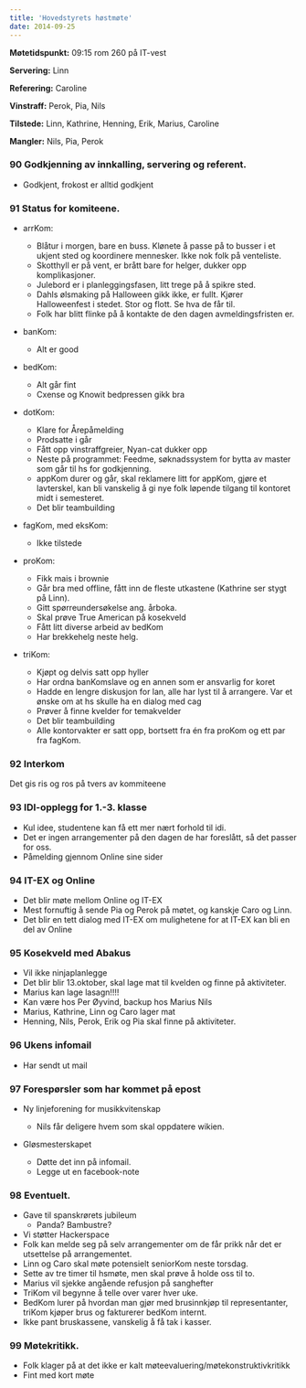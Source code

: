 ```yaml
---
title: 'Hovedstyrets høstmøte'
date: 2014-09-25
---
```


**Møtetidspunkt:** 09:15 rom 260 på IT-vest

**Servering:** Linn

**Referering:** Caroline

**Vinstraff:** Perok, Pia, Nils

**Tilstede:** Linn, Kathrine, Henning, Erik, Marius, Caroline

**Mangler:** Nils, Pia, Perok

### 90 Godkjenning av innkalling, servering og referent.

* Godkjent, frokost er alltid godkjent

### 91 Status for komiteene.

- arrKom:

    * Blåtur i morgen, bare en buss. Klønete å passe på to busser i et ukjent sted og koordinere mennesker. Ikke nok folk på venteliste.
    * Skotthyll er på vent, er brått bare for helger, dukker opp komplikasjoner.
    * Julebord er i planleggingsfasen, litt trege på å spikre sted. 
    * Dahls ølsmaking på Halloween gikk ikke, er fullt. Kjører Halloweenfest i stedet. Stor og flott. Se hva de får til. 
    * Folk har blitt flinke på å kontakte de den dagen avmeldingsfristen er. 

- banKom:

    * Alt er good

- bedKom:

    * Alt går fint
    * Cxense og Knowit bedpressen gikk bra

- dotKom:

    * Klare for Årepåmelding
    * Prodsatte i går
    * Fått opp vinstraffgreier, Nyan-cat dukker opp
    * Neste på programmet: Feedme, søknadssystem for bytta av master som går til hs for godkjenning. 
    * appKom durer og går, skal reklamere litt for appKom, gjøre et lavterskel, kan bli vanskelig å gi nye folk løpende tilgang til kontoret midt i semesteret. 
    * Det blir teambuilding

- fagKom, med eksKom: 

    * Ikke tilstede

- proKom:

    * Fikk mais i brownie
    * Går bra med offline, fått inn de fleste utkastene (Kathrine ser stygt på Linn). 
    * Gitt spørreundersøkelse ang. årboka. 
    * Skal prøve True American på kosekveld
    * Fått litt diverse arbeid av bedKom
    * Har brekkehelg neste helg. 

- triKom:

    * Kjøpt og delvis satt opp hyller 
    * Har ordna banKomslave og en annen som er ansvarlig for koret
    * Hadde en lengre diskusjon for lan, alle har lyst til å arrangere. Var et ønske om at hs skulle ha en dialog med cag
    * Prøver å finne kvelder for temakvelder
    * Det blir teambuilding
    * Alle kontorvakter er satt opp, bortsett fra én fra proKom og ett par fra fagKom.

### 92 Interkom

Det gis ris og ros på tvers av kommiteene

### 93 IDI-opplegg for 1.-3. klasse

* Kul idee, studentene kan få ett mer nært forhold til idi. 
* Det er ingen arrangementer på den dagen de har foreslått, så det passer for oss. 
* Påmelding gjennom Online sine sider

### 94 IT-EX og Online

* Det blir møte mellom Online og IT-EX 
* Mest fornuftig å sende Pia og Perok på møtet, og kanskje Caro og Linn. 
* Det blir en tett dialog med IT-EX om mulighetene for at IT-EX kan bli en del av Online

### 95 Kosekveld med Abakus

* Vil ikke ninjaplanlegge
* Det blir blir 13.oktober, skal lage mat til kvelden og finne på aktiviteter. 
* Marius kan lage lasagn!!!! 
* Kan være hos Per Øyvind, backup hos Marius Nils
* Marius, Kathrine, Linn og Caro lager mat
* Henning, Nils, Perok, Erik og Pia skal finne på aktiviteter.

### 96 Ukens infomail

* Har sendt ut mail

### 97 Forespørsler som har kommet på epost

* Ny linjeforening for musikkvitenskap
    * Nils får deligere hvem som skal oppdatere wikien. 

* Gløsmesterskapet
    * Døtte det inn på infomail. 
    * Legge ut en facebook-note

### 98 Eventuelt.

* Gave til spanskrørets jubileum 
    * Panda? Bambustre? 
* Vi støtter Hackerspace
* Folk kan melde seg på selv arrangementer om de får prikk når det er utsettelse på arrangementet. 
* Linn og Caro skal møte potensielt seniorKom neste torsdag. 
* Sette av tre timer til hsmøte, men skal prøve å holde oss til to.
* Marius vil sjekke angående refusjon på sanghefter
* TriKom vil begynne å telle over varer hver uke. 
* BedKom lurer på hvordan man gjør med brusinnkjøp til representanter, triKom kjøper brus og fakturerer bedKom internt. 
* Ikke pant bruskassene, vanskelig å få tak i kasser. 


### 99 Møtekritikk.

* Folk klager på at det ikke er kalt møteevaluering/møtekonstruktivkritikk
* Fint med kort møte
